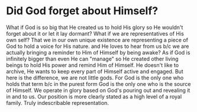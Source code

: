 # Did God forget about Himself?

What if God is so big that He created us to hold His glory so He wouldn't forget about it or let it lay dormant? What if we are representatives of His own self? That we in our own unique existence are representing a piece of God to hold a voice for His nature. and He loves to hear from us b/c we are actually bringing a reminder to Him of Himself by being awake?
As if God is infinitely bigger than even He can "manage" so He created other living beings to hold His power and remind Him of Himself. He doesn't like to archive, He wants to keep every part of Himself active and engaged.
But here is the difference, we are not little gods. For God is the only one who holds that term b/c in the purest form God is the only one who is the source of Himself. We operate in glory based on God's pouring out and revealing it in and to us. Our position is more clearly stated as a high level of a royal family. Truly indescribable representation.